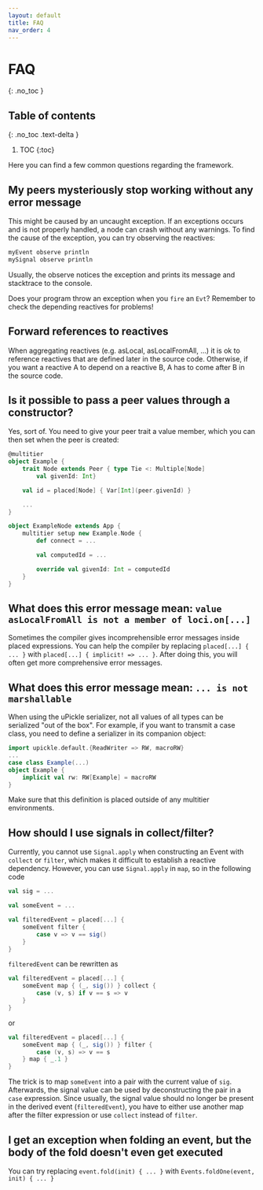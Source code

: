 ```yaml
---
layout: default
title: FAQ
nav_order: 4
---
```

# FAQ
{: .no_toc }

## Table of contents
{: .no_toc .text-delta }

1. TOC
{:toc}

Here you can find a few common questions regarding the framework.

## My peers mysteriously stop working without any error message

This might be caused by an uncaught exception. If an exceptions occurs and is not properly handled, a node can crash without any warnings. To find the cause of the exception, you can try observing the reactives:

```scala
myEvent observe println
mySignal observe println
```

Usually, the observe notices the exception and prints its message and stacktrace to the console.

Does your program throw an exception when you `fire` an `Evt`? Remember to check the depending reactives for problems!

## Forward references to reactives

When aggregating reactives (e.g. asLocal, asLocalFromAll, ...) it is ok to reference reactives that are defined later in the source code. Otherwise, if you want a reactive A to depend on a reactive B, A has to come after B in the source code.

## Is it possible to pass a peer values through a constructor?

Yes, sort of. You need to give your peer trait a value member, which you can then set when the peer is created:

```scala
@multitier
object Example {
    trait Node extends Peer { type Tie <: Multiple[Node]
        val givenId: Int}

    val id = placed[Node] { Var[Int](peer.givenId) }

    ...
}

object ExampleNode extends App {
    multitier setup new Example.Node {
        def connect = ...

        val computedId = ...

        override val givenId: Int = computedId
    }
}
```

## What does this error message mean: `value asLocalFromAll is not a member of loci.on[...]`

Sometimes the compiler gives incomprehensible error messages inside placed expressions. You can help the compiler by replacing `placed[...] { ... }` with `placed[...] { implicit! => ... }`. After doing this, you will often get more comprehensive error messages.

## What does this error message mean: `... is not marshallable`

When using the uPickle serializer, not all values of all types can be serialized "out of the box". For example, if you want to transmit a case class, you need to define a serializer in its companion object:

```scala
import upickle.default.{ReadWriter => RW, macroRW}
...
case class Example(...)
object Example {
    implicit val rw: RW[Example] = macroRW
}
```

Make sure that this definition is placed outside of any multitier environments.

## How should I use signals in collect/filter?

Currently, you cannot use `Signal.apply` when constructing an Event with `collect` or `filter`, which makes it difficult to establish a reactive dependency. However, you can use `Signal.apply` in `map`, so in the following code

```scala
val sig = ...

val someEvent = ...

val filteredEvent = placed[...] {
    someEvent filter {
        case v => v == sig()
    }
}
```

`filteredEvent` can be rewritten as

```scala
val filteredEvent = placed[...] {
    someEvent map { (_, sig()) } collect {
        case (v, s) if v == s => v
    }
}
```

or

```scala
val filteredEvent = placed[...] {
    someEvent map { (_, sig()) } filter {
        case (v, s) => v == s
    } map { _.1 }
}
```

The trick is to map `someEvent` into a pair with the current value of `sig`. Afterwards, the signal value can be used by deconstructing the pair in a `case` expression. Since usually, the signal value should no longer be present in the derived event (`filteredEvent`), you have to either use another map after the filter expression or use `collect` instead of `filter`. 

## I get an exception when folding an event, but the body of the fold doesn't even get executed

You can try replacing `event.fold(init) { ... }` with `Events.foldOne(event, init) { ... }`